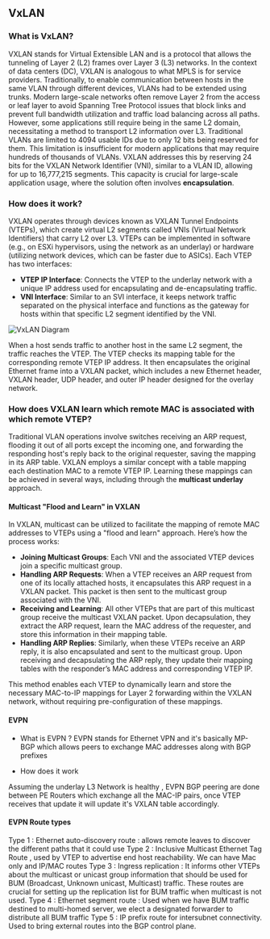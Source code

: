 ## VxLAN

### What is VxLAN?
VXLAN stands for Virtual Extensible LAN and is a protocol that allows the tunneling of Layer 2 (L2) frames over Layer 3 (L3) networks. In the context of data centers (DC), VXLAN is analogous to what MPLS is for service providers. Traditionally, to enable communication between hosts in the same VLAN through different devices, VLANs had to be extended using trunks. Modern large-scale networks often remove Layer 2 from the access or leaf layer to avoid Spanning Tree Protocol issues that block links and prevent full bandwidth utilization and traffic load balancing across all paths. However, some applications still require being in the same L2 domain, necessitating a method to transport L2 information over L3. Traditional VLANs are limited to 4094 usable IDs due to only 12 bits being reserved for them. This limitation is insufficient for modern applications that may require hundreds of thousands of VLANs. VXLAN addresses this by reserving 24 bits for the VXLAN Network Identifier (VNI), similar to a VLAN ID, allowing for up to 16,777,215 segments. This capacity is crucial for large-scale application usage, where the solution often involves **encapsulation**.

### How does it work?
VXLAN operates through devices known as VXLAN Tunnel Endpoints (VTEPs), which create virtual L2 segments called VNIs (Virtual Network Identifiers) that carry L2 over L3. VTEPs can be implemented in software (e.g., on ESXi hypervisors, using the network as an underlay) or hardware (utilizing network devices, which can be faster due to ASICs). Each VTEP has two interfaces:
- **VTEP IP Interface**: Connects the VTEP to the underlay network with a unique IP address used for encapsulating and de-encapsulating traffic.
- **VNI Interface**: Similar to an SVI interface, it keeps network traffic separated on the physical interface and functions as the gateway for hosts within that specific L2 segment identified by the VNI.

![VxLAN Diagram](https://cdn.networklessons.com/wp-content/uploads/2020/02/vxlan-nvi-vtep-ip-interfaces.png)

When a host sends traffic to another host in the same L2 segment, the traffic reaches the VTEP. The VTEP checks its mapping table for the corresponding remote VTEP IP address. It then encapsulates the original Ethernet frame into a VXLAN packet, which includes a new Ethernet header, VXLAN header, UDP header, and outer IP header designed for the overlay network.

### How does VXLAN learn which remote MAC is associated with which remote VTEP?
Traditional VLAN operations involve switches receiving an ARP request, flooding it out of all ports except the incoming one, and forwarding the responding host's reply back to the original requester, saving the mapping in its ARP table. VXLAN employs a similar concept with a table mapping each destination MAC to a remote VTEP IP. Learning these mappings can be achieved in several ways, including through the **multicast underlay** approach.

#### Multicast "Flood and Learn" in VXLAN

In VXLAN, multicast can be utilized to facilitate the mapping of remote MAC addresses to VTEPs using a "flood and learn" approach. Here’s how the process works:

- **Joining Multicast Groups**: Each VNI and the associated VTEP devices join a specific multicast group.
- **Handling ARP Requests**: When a VTEP receives an ARP request from one of its locally attached hosts, it encapsulates this ARP request in a VXLAN packet. This packet is then sent to the multicast group associated with the VNI.
- **Receiving and Learning**: All other VTEPs that are part of this multicast group receive the multicast VXLAN packet. Upon decapsulation, they extract the ARP request, learn the MAC address of the requester, and store this information in their mapping table.
- **Handling ARP Replies**: Similarly, when these VTEPs receive an ARP reply, it is also encapsulated and sent to the multicast group. Upon receiving and decapsulating the ARP reply, they update their mapping tables with the responder’s MAC address and corresponding VTEP IP.

This method enables each VTEP to dynamically learn and store the necessary MAC-to-IP mappings for Layer 2 forwarding within the VXLAN network, without requiring pre-configuration of these mappings.

#### EVPN 

- What is EVPN ?
EVPN stands for Ethernet VPN and it's basically MP-BGP which allows peers to exchange MAC addresses along with BGP prefixes

- How does it work

Assuming the underlay L3 Network is healthy , EVPN BGP peering are done between PE Routers which exchange all the MAC-IP pairs, once VTEP receives that update it will update it's VXLAN table accordingly. 

#### EVPN Route types 

Type 1 : Ethernet auto-discovery route : allows remote leaves to discover the different paths that it could use
Type 2 : Inclusive Multicast Ethernet Tag Route , used by VTEP to advertise end host reachability. We can have Mac only and IP/MAC routes 
Type 3 : Ingress replication : It informs other VTEPs about the multicast or unicast group information that should be used for BUM (Broadcast, Unknown unicast, Multicast) traffic. These routes are crucial for setting up the replication list for BUM traffic when multicast is not used.
Type 4 : Ethernet segment route : Used when we have BUM traffic destined to multi-homed server, we elect a designated forwarder to distribute all BUM traffic 
Type 5 : IP prefix route for intersubnet connectivity. Used to bring external routes into the BGP control plane. 



